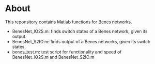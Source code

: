 # About
This reponsitory contains Matlab functions for Benes networks.
- BenesNet_IO2S.m: finds switch states of a Benes network, given its output.
- BenesNet_S2IO.m: finds output of a Benes networks, given its switch states.
- benes_test.m: test script for functionality and speed of BenesNet_IO2S.m and BenesNet_S2IO.m 
